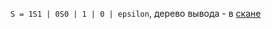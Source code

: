 `S = 1S1 | 0S0 | 1 | 0 | epsilon`, дерево вывода - в [скане](https://github.com/jegorpopow/fl-2022-hse-win/blob/HW01/01-02.png) 

